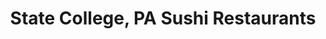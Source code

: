 ---
layout: city
title: State College, PA Sushi Restaurants
permalink: /pennsylvania/state-college/
stateAbbr: PA
stateName: Pennsylvania
cityName: State College

---